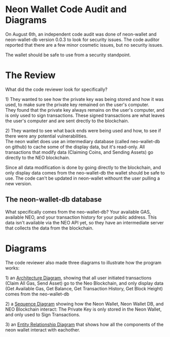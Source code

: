 <!DOCTYPE html5>
<html>
<meta charset="utf-8" />
<head>
</head>
<body>
	<p>
	<h1>Neon Wallet Code Audit and Diagrams</h1>
	On August 6th, an independent code audit was done of neon-wallet and neon-wallet-db version 0.0.3 to look for security issues. The code auditor reported that
	there are a few minor cosmetic issues, but no security issues.
	<p>The wallet should be safe to use from a security standpoint.
	<h1>The Review</h1>
	<p>What did the code reviewer look for specifically?
	<p>
		1) They wanted to see how the private key was being stored and how it was used, to make sure the private key remained on the user's computer.<br> They
		found that the private key always remains on the user's computer, and is only used to sign transactions. These signed transactions are what leaves the user's
		computer and are sent drectly to the blockchain.
	<p>
		2) They wanted to see what back ends were being used and how, to see if there were any potential vulnerabilities. <br> The neon wallet does use an
		intermediary database (called neo-wallet-db on github) to cache some of the display data, but it's read-only. All transactions that modify data (Claiming
		Coins, and Sending Assets) go directly to the NEO blockchain.
	<p>Since all data modification is done by going directly to the blockchain, and only display data comes from the neo-wallet-db the wallet should be safe to
		use. The code can't be updated in neon-wallet withount the user pulling a new version.
	<h2>The neon-wallet-db database</h2>
	<p>What specifically comes from the neo-wallet-db? Your available GAS, available NEO, and your transaction history for your public address. This data isn't
		available via the NEO API yet, so they have an intermediate server that collects the data from the blockchain.
	<h1>Diagrams</h1>
	<p>The code reviewer also made three diagrams to illustrate how the program works:
	<p>
		1) an <a href="diagrams/arch.md">Architecture Diagram</a>, showing that all user initiated transactions (Claim All Gas, Send Asset) go to the Neo
		Blockchain, and only display data (Get Available Gas, Get Balance, Get Transaction History, Get Block Height) comes from the neo-wallet-db
	<p>
		2) a <a href="diagrams/seq.md">Sequence Diagram</a> showing how the Neon Wallet, Neon Wallet DB, and NEO Blockchain interact: The Private Key is only stored
		in the Neon Wallet, and only used to Sign Transactions.
	<p>
		3) an <a href="diagrams/erd.md">Entity Relationship Diagram</a> that shows how all the components of the neon wallet interact with eachother.
</body>
</html>